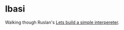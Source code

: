 # lbasi
Walking though Ruslan's [Lets build a simple interpereter](http://ruslanspivak.com/lsbasi-part1/).
